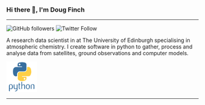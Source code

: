 ### Hi there 👋, I'm Doug Finch 

---
![GitHub followers](https://img.shields.io/github/followers/dpfinch?style=social)
![Twitter Follow](https://img.shields.io/twitter/follow/douglasfinch?style=social)

A research data scientist in at The University of Edinburgh specialising in atmospheric chemistry. I create software in python to gather, process and analyse data from satellites, ground observations and computer models.

<img src="https://github.com/devicons/devicon/blob/master/icons/python/python-original-wordmark.svg" alt="Python Logo" width="80" />

---

<!--
**dpfinch/dpfinch** is a ✨ _special_ ✨ repository because its `README.md` (this file) appears on your GitHub profile.

Here are some ideas to get you started:

- 🔭 I’m currently working on ...
- 🌱 I’m currently learning ...
- 👯 I’m looking to collaborate on ...
- 🤔 I’m looking for help with ...
- 💬 Ask me about ...
- 📫 How to reach me: ...
- 😄 Pronouns: ...
- ⚡ Fun fact: ...
-->
